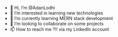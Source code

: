 - 👋 Hi, I’m @AdanLodhi
- 👀 I’m interested in learning new technologies
- 🌱 I’m currently learning MERN stack development
- 💞️ I’m looking to collaborate on some projects
- 📫 How to reach me ?!! via my LinkedIn account

<!---
AdanLodhi/AdanLodhi is a ✨ special ✨ repository because its `README.md` (this file) appears on your GitHub profile.
You can click the Preview link to take a look at your changes.
--->
